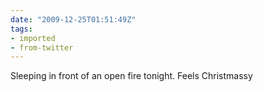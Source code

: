 ```yaml
---
date: "2009-12-25T01:51:49Z"
tags:
- imported
- from-twitter
---
```

Sleeping in front of an open fire tonight. Feels Christmassy

